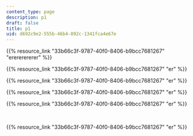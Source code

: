 ```yaml
---
content_type: page
description: p1
draft: false
title: p1
uid: d692c9e2-555b-46b4-892c-1341fca4e67e
---
```

{{% resource_link "33b66c3f-9787-40f0-8406-b9bcc7681267" "erererererer" %}}

{{% resource_link "33b66c3f-9787-40f0-8406-b9bcc7681267" "er" %}}

{{% resource_link "33b66c3f-9787-40f0-8406-b9bcc7681267" "er" %}}

{{% resource_link "33b66c3f-9787-40f0-8406-b9bcc7681267" "er" %}}

{{% resource_link "33b66c3f-9787-40f0-8406-b9bcc7681267" "er" %}}

 

{{% resource_link "33b66c3f-9787-40f0-8406-b9bcc7681267" "er" %}}